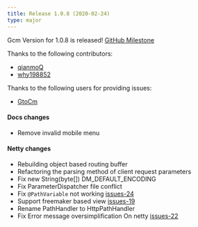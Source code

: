 ```yaml
---
title: Release 1.0.8 (2020-02-24)
type: major
---
```


Gcm Version for 1.0.8 is released! [GitHub Milestone](https://github.com/EdurtIO/incubator-gcm/milestone/5)

Thanks to the following contributors:

- [qianmoQ](https://github.com/qianmoQ)
- [why198852](https://github.com/why198852)

Thanks to the following users for providing issues:

- [GtoCm](https://github.com/GtoCm)

#### Docs changes

- Remove invalid mobile menu

#### Netty changes

- Rebuilding object based routing buffer
- Refactoring the parsing method of client request parameters
- Fix new String(byte[]) DM_DEFAULT_ENCODING
- Fix ParameterDispatcher file conflict
- Fix `@PathVariable` not working [issues-24](https://github.com/EdurtIO/incubator-gcm/issues/24)
- Support freemaker based view [issues-19](https://github.com/EdurtIO/incubator-gcm/issues/19)
- Rename PathHandler to HttpPathHandler
- Fix Error message oversimplification On netty [issues-22](https://github.com/EdurtIO/incubator-gcm/issues/22)
